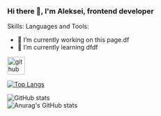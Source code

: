 ### Hi there 👋, I'm Aleksei, frontend developer

Skills: Languages and Tools:

- 🔭 I’m currently working on this page.df 
- 🌱 I’m currently learning dfdf 


[<img src='https://cdn.jsdelivr.net/npm/simple-icons@3.0.1/icons/github.svg' alt='github' height='40'>](https://github.com/Aleksei-P)  

[![Top Langs](https://github-readme-stats.vercel.app/api/top-langs/?username=Aleksei-P)](https://github.com/anuraghazra/github-readme-stats)

![GitHub stats](https://github-readme-stats.vercel.app/api?username=Aleksei-P&show_icons=true&theme=dark)  
![Anurag's GitHub stats](https://github-readme-stats.vercel.app/api?username=anuraghazra&show_icons=true)


